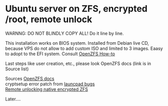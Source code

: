 # Ubuntu server on ZFS, encrypted /root, remote unlock

WARNNG: DO NOT BLINDLY COPY ALL! Do it line by line.

This installation works on BIOS system. Installed from Debian live CD, because VPS do not allow to add custom ISO and limited to 3 images.
Eaasy to adopt to the EFI system. Consult [OpenZFS How-to](https://openzfs.github.io/openzfs-docs/Getting%20Started/Ubuntu/Ubuntu%2020.04%20Root%20on%20ZFS.html)

Last steps like user creation, etc., please look OpenZFS docs (link is in Source list)

Sources
[OpenZFS docs](https://openzfs.github.io/openzfs-docs/Getting%20Started/Ubuntu/Ubuntu%2020.04%20Root%20on%20ZFS.html)  
cryptsetup error patch from [launcpad bugs](https://bugs.launchpad.net/debian/+source/cryptsetup/+bug/1830110)  
[Remote unlocking native encrypted ZFS](https://github.com/dynerose/Remote-unlock-native-ZFS)  

Later....
